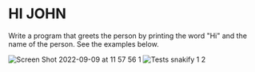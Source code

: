 # HI JOHN

Write a program that greets the person by printing the word "Hi" and the name of the person. See the examples below.

![Screen Shot 2022-09-09 at 11 57 56 1](https://user-images.githubusercontent.com/111761417/189263216-b4692753-c66e-4282-b001-f67d4b1aea56.png)
![Tests snakify 1 2](https://user-images.githubusercontent.com/111761417/189263237-7225ad94-b311-4f51-a2b2-a1455ad8834e.png)
